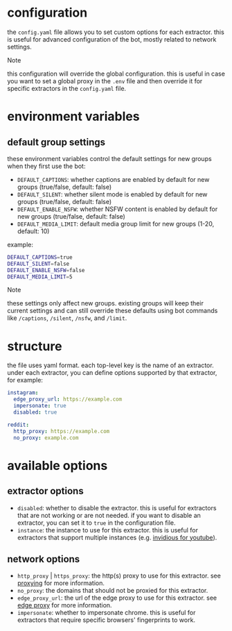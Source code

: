 # configuration
the `config.yaml` file allows you to set custom options for each extractor. this is useful for advanced configuration of the bot, mostly related to network settings.
> [!NOTE]
> this configuration will override the global configuration. this is useful in case you want to set a global proxy in the `.env` file and then override it for specific extractors in the `config.yaml` file.

# environment variables

## default group settings
these environment variables control the default settings for new groups when they first use the bot:

* `DEFAULT_CAPTIONS`: whether captions are enabled by default for new groups (true/false, default: false)
* `DEFAULT_SILENT`: whether silent mode is enabled by default for new groups (true/false, default: false)
* `DEFAULT_ENABLE_NSFW`: whether NSFW content is enabled by default for new groups (true/false, default: false)
* `DEFAULT_MEDIA_LIMIT`: default media group limit for new groups (1-20, default: 10)

example:
```bash
DEFAULT_CAPTIONS=true
DEFAULT_SILENT=false
DEFAULT_ENABLE_NSFW=false
DEFAULT_MEDIA_LIMIT=5
```

> [!NOTE]
> these settings only affect new groups. existing groups will keep their current settings and can still override these defaults using bot commands like `/captions`, `/silent`, `/nsfw`, and `/limit`.

# structure
the file uses yaml format. each top-level key is the name of an extractor. under each extractor, you can define options supported by that extractor, for example:
```yaml
instagram:
  edge_proxy_url: https://example.com
  impersonate: true
  disabled: true

reddit:
  http_proxy: https://example.com
  no_proxy: example.com
```

# available options

## extractor options
* `disabled`: whether to disable the extractor. this is useful for extractors that are not working or are not needed. if you want to disable an extractor, you can set it to `true` in the configuration file.
* `instance`: the instance to use for this extractor. this is useful for extractors that support multiple instances (e.g. [invidious for youtube](ext/youtube/SETUP.md)).

## network options
* `http_proxy` | `https_proxy`: the http(s) proxy to use for this extractor. see [proxying](README.md#proxying) for more information.
* `no_proxy`: the domains that should not be proxied for this extractor. 
* `edge_proxy_url`: the url of the edge proxy to use for this extractor. see [edge proxy](EDGEPROXY.md) for more information.
* `impersonate`: whether to impersonate chrome. this is useful for extractors that require specific browsers' fingerprints to work.